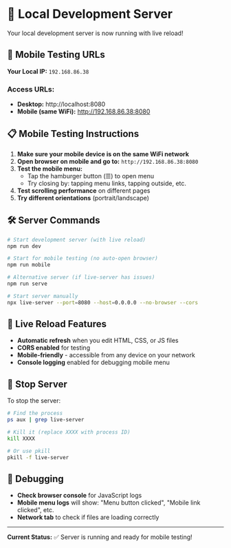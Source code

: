 # 🚀 Local Development Server

Your local development server is now running with live reload!

## 📱 Mobile Testing URLs

**Your Local IP:** `192.168.86.38`

### Access URLs:
- **Desktop:** http://localhost:8080
- **Mobile (same WiFi):** http://192.168.86.38:8080

## 📋 Mobile Testing Instructions

1. **Make sure your mobile device is on the same WiFi network**
2. **Open browser on mobile and go to:** `http://192.168.86.38:8080`
3. **Test the mobile menu:**
   - Tap the hamburger button (☰) to open menu
   - Try closing by: tapping menu links, tapping outside, etc.
4. **Test scrolling performance** on different pages
5. **Try different orientations** (portrait/landscape)

## 🛠 Server Commands

```bash
# Start development server (with live reload)
npm run dev

# Start for mobile testing (no auto-open browser)
npm run mobile

# Alternative server (if live-server has issues)
npm run serve

# Start server manually
npx live-server --port=8080 --host=0.0.0.0 --no-browser --cors
```

## 🔄 Live Reload Features

- **Automatic refresh** when you edit HTML, CSS, or JS files
- **CORS enabled** for testing
- **Mobile-friendly** - accessible from any device on your network
- **Console logging** enabled for debugging mobile menu

## 🛑 Stop Server

To stop the server:
```bash
# Find the process
ps aux | grep live-server

# Kill it (replace XXXX with process ID)
kill XXXX

# Or use pkill
pkill -f live-server
```

## 🐛 Debugging

- **Check browser console** for JavaScript logs
- **Mobile menu logs** will show: "Menu button clicked", "Mobile link clicked", etc.
- **Network tab** to check if files are loading correctly

---

**Current Status:** ✅ Server is running and ready for mobile testing!
